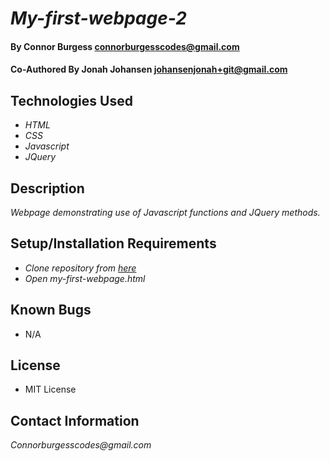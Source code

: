 # _My-first-webpage-2_

#### By Connor Burgess <connorburgesscodes@gmail.com>
#### Co-Authored By Jonah Johansen <johansenjonah+git@gmail.com>
## Technologies Used

* _HTML_ 
* _CSS_
* _Javascript_
* _JQuery_

## Description

_Webpage demonstrating use of Javascript functions and JQuery methods._


## Setup/Installation Requirements

* _Clone repository from [here](https://github.com/ConnorBurgess/my-first-webpage-2.git)_
* _Open my-first-webpage.html_


## Known Bugs

* N/A

## License

* MIT License

## Contact Information

_Connorburgesscodes@gmail.com_